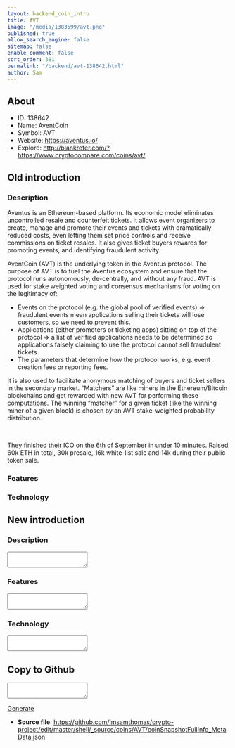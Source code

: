 ```yaml
---
layout: backend_coin_intro
title: AVT
image: "/media/1383599/avt.png"
published: true
allow_search_engine: false
sitemap: false
enable_comment: false
sort_order: 381
permalink: "/backend/avt-138642.html"
author: Sam
---
```


## About

- ID: 138642
- Name: AventCoin
- Symbol: AVT
- Website: https://aventus.io/
- Explore: http://blankrefer.com/?https://www.cryptocompare.com/coins/avt/


## Old introduction

### Description

<p>Aventus is an Ethereum-based platform. Its economic model eliminates uncontrolled resale and counterfeit tickets. It allows event organizers to create, manage and promote their events and tickets with dramatically reduced costs, even letting them set price controls and receive commissions on ticket resales. It also gives ticket buyers rewards for promoting events, and identifying fraudulent activity.</p><p><span>AventCoin (AVT) is the underlying token in the Aventus protocol. The purpose of AVT is to fuel the Aventus ecosystem and ensure that the protocol runs autonomously, de-centrally, and without any fraud. </span><span>AVT is used for stake weighted voting and consensus mechanisms for voting on the legitimacy of:</span></p><ul><li><span>Events on the protocol (e.g. the global pool of verified events) =&gt; fraudulent events mean applications selling their tickets will lose customers, so we need to prevent this.</span></li><li><span>Applications (either promoters or ticketing apps) sitting on top of the protocol =&gt; a list of verified applications needs to be determined so applications falsely claiming to use the protocol cannot sell fraudulent tickets.</span></li><li><span>The parameters that determine how the protocol works, e.g. event creation fees or reporting fees.</span></li></ul><p><span>It is also used to facilitate anonymous matching of buyers and ticket sellers in the secondary market. “Matchers” are like miners in the Ethereum/Bitcoin blockchains and get rewarded with new AVT for performing these computations. The winning “matcher” for a given ticket (like the winning miner of a given block) is chosen by an AVT stake-weighted probability distribution.</span></p><p> </p><p><span>They finished their ICO on the 6th of September in under 10 minutes. Raised 60k ETH in total, 30k presale, 16k white-list sale and 14k during their public token sale.</span></p>

### Features


### Technology




## New introduction


### Description
<textarea id="meta_description" name="description"></textarea>

### Features
<textarea id="meta_features" name="features"></textarea>

### Technology
<textarea id="meta_technology" name="technology"></textarea>


## Copy to Github

<textarea id="coinsnapshotfullinfo_metadata"></textarea>

<a href="#gen" onclick="generateMetaDatJson()">Generate</a>

- **Source file**: <a href="https://github.com/imsamthomas/crypto-project/edit/master/shell/_source/coins/AVT/coinSnapshotFullInfo_MetaData.json">https://github.com/imsamthomas/crypto-project/edit/master/shell/_source/coins/AVT/coinSnapshotFullInfo_MetaData.json</a>


